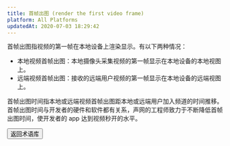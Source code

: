 ```yaml
---
title: 首帧出图 (render the first video frame)
platform: All Platforms
updatedAt: 2020-07-03 18:29:42
---
```

首帧出图指视频的第一帧在本地设备上渲染显示。有以下两种情况：

- 本地视频首帧出图：本地摄像头采集视频的第一帧显示在本地设备的本地视图上。
- 远端视频首帧出图：接收的远端用户视频的第一帧显示在本地设备的远端视图上。

首帧出图时间指本地或远端视频首帧出图距本地或远端用户加入频道的时间推移。首帧出图时间与开发者的硬件和软件都有关系，声网的工程师致力于不断降低首帧出图时间，使开发者的 app 达到视频秒开的水平。

<a href="./terms"><button>返回术语库</button></a>